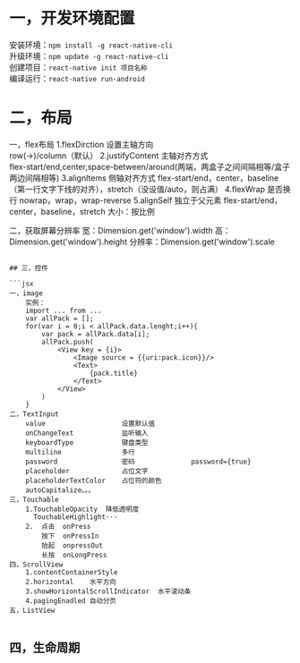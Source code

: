 # 一，开发环境配置

安装环境：`npm install -g react-native-cli`  
升级环境：`npm update -g react-native-cli`  
创建项目：`react-native init 项目名称`  
编译运行：`react-native run-android`  

# 二，布局


一，flex布局
	1.flexDirction	设置主轴方向	
		row(->)/column（默认）
	2.justifyContent	主轴对齐方式	
		flex-start/end,center,space-between/around(两端，两盒子之间间隔相等/盒子两边间隔相等)
	3.alignItems		侧轴对齐方式
		flex-start/end，center，baseline（第一行文字下线的对齐），stretch（没设值/auto，则占满）
	4.flexWrap		是否换行
		nowrap，wrap，wrap-reverse
	5.alignSelf		独立于父元素
		flex-start/end，center，baseline，stretch
	大小：按比例
	
二，获取屏幕分辨率
	宽：Dimension.get('window').width
	高：Dimension.get('window').height
	分辨率：Dimension.get('window').scale
```

## 三，控件

```jsx
一，image
	实例：
    import ... from ...
	var allPack = [];
	for(var i = 0;i < allPack.data.lenght;i++){
        var pack = allPack.data[i];
        allPack.push(
            <View key = {i}>
                <Image source = {{uri:pack.icon}}/>
                <Text>
                    {pack.title}
                </Text>
            </View>
        )
	}
二，TextInput
	value					设置默认值
    onChangeText			监听输入
    keyboardType			键盘类型
    multiline				多行
    password				密码				password={true}
    placeholder				占位文字
    placeholderTextColor	占位符的颜色
    autoCapitalize。。。
三，Touchable
	1.TouchableOpacity	降低透明度
      TouchableHighlight···
    2.	点击	onPress
    	按下	onPressIn
        抬起	onpressOut
        长按	onLongPress
四，ScrollView
	1.contentContainerStyle
    2.horizontal	水平方向
    3.showHorizontalScrollIndicator  水平滚动条
    4.pagingEnadled	自动分页
五，ListView
	
```

## 四，生命周期



